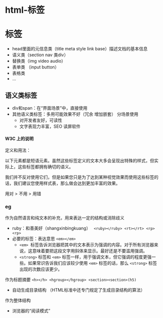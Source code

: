 # html-标签

# 标签
* head里面的元信息类（title meta style link base）描述文档的基本信息
* 语义类（section nav 类div）
* 替换类（img video audio）
* 表单类 （input button）
* 表格类
* ...

## 语义类标签

* div和span：在“界面场景”中，直接使用
* 其他语义类标签：多用可能效果不好（冗余 增加嵌套） 分场景使用
  * 对开发者友好，可读性
  * 文字表现力丰富，SEO 读屏软件

#### W3C 上的说明
定义和用法：

以下元素都是短语元素。虽然这些标签定义的文本大多会呈现出特殊的样式，但实际上，这些标签都拥有确切的语义。

我们并不反对使用它们，但是如果您只是为了达到某种视觉效果而使用这些标签的话，我们建议您使用样式表，那么做会达到更加丰富的效果。

用对 > 不用 > 用错

### eg
作为自然语言和纯文本的补充，用来表达一定的结构或消除歧义

* ruby：和善美好（shangxinbingkuang） ``` <ruby></ruby> <rt></rt> <rp><rp>```
* 必要的标签：表达意思 ```<em></em>```
  * ```<em> ```标签告诉浏览器把其中的文本表示为强调的内容。对于所有浏览器来说，这意味着要把这段文字用斜体来显示。最好还是不要滥用强调。
  * ```<strong>``` 标签和 ```<em>``` 标签一样，用于强调文本，但它强调的程度更强一些。如果常识告诉我们应该较少使用 ```<em>``` 标签的话，那么 ```<strong>``` 标签出现的次数应该更少。

作为标题摘要    ```<h></h> <hgroup></hgroup> <section><section>(h5)```
* 自动生成目录结构 （HTML标准中还专门规定了生成目录结构的算法）

作为整体结构
* 浏览器的“阅读模式”


## 